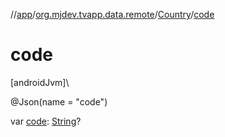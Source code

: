 //[app](../../../index.md)/[org.mjdev.tvapp.data.remote](../index.md)/[Country](index.md)/[code](code.md)

# code

[androidJvm]\

@Json(name = &quot;code&quot;)

var [code](code.md): [String](https://kotlinlang.org/api/latest/jvm/stdlib/kotlin/-string/index.html)?

